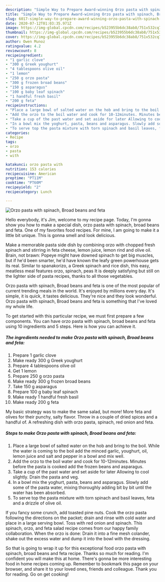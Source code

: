 ```yaml
---
description: "Simple Way to Prepare Award-winning Orzo pasta with spinach, Broad beans and feta"
title: "Simple Way to Prepare Award-winning Orzo pasta with spinach, Broad beans and feta"
slug: 6017-simple-way-to-prepare-award-winning-orzo-pasta-with-spinach-broad-beans-and-feta
date: 2020-07-12T01:03:35.971Z
image: https://img-global.cpcdn.com/recipes/b523955b6dc38ab8/751x532cq70/orzo-pasta-with-spinach-broad-beans-and-feta-recipe-main-photo.jpg
thumbnail: https://img-global.cpcdn.com/recipes/b523955b6dc38ab8/751x532cq70/orzo-pasta-with-spinach-broad-beans-and-feta-recipe-main-photo.jpg
cover: https://img-global.cpcdn.com/recipes/b523955b6dc38ab8/751x532cq70/orzo-pasta-with-spinach-broad-beans-and-feta-recipe-main-photo.jpg
author: Owen Munoz
ratingvalue: 4.2
reviewcount: 8
recipeingredient:
- "1 garlic clove"
- "300 g Greek youghurt"
- "4 tablespoons olive oil"
- "1 lemon"
- "250 g orzo pasta"
- "300 g frozen broad beans"
- "150 g asparagus"
- "100 g baby leaf spinach"
- "1 handful fresh basil"
- "200 g feta"
recipeinstructions:
- "Place a large bowl of salted water on the hob and bring to the boil. While the water is coming to the boil add the minced garlic, youghurt, oil, lemon juice and salt and pepper in a bowl and mix well."
- "Add the orzo to the boil water and cook for 10-12minutes. Minutes before the pasta is cooked add the frozen beans and asparagus."
- "Take a cup of the past water and set aside for later Allowing to cool slightly. Drain the pasta and veg."
- "In a bowl mix the yoghurt, pasta, beans and asparagus. Slowly add some of the pasta water, mixing thoroughly adding bit by bit until the water has been absorbed."
- "To serve top the pasta mixture with torn spinach and basil leaves, feta and a drizzle of olive oil."
categories:
- Recipe
tags:
- orzo
- pasta
- with

katakunci: orzo pasta with 
nutrition: 153 calories
recipecuisine: American
preptime: "PT11M"
cooktime: "PT60M"
recipeyield: "2"
recipecategory: Lunch

---
```



![Orzo pasta with spinach, Broad beans and feta](https://img-global.cpcdn.com/recipes/b523955b6dc38ab8/751x532cq70/orzo-pasta-with-spinach-broad-beans-and-feta-recipe-main-photo.jpg)

Hello everybody, it's Jim, welcome to my recipe page. Today, I'm gonna show you how to make a special dish, orzo pasta with spinach, broad beans and feta. One of my favorites food recipes. For mine, I am going to make it a little bit unique. This is gonna smell and look delicious.

Make a memorable pasta side dish by combining orzo with chopped fresh spinach and stirring in feta cheese, lemon juice, lemon rind and olive oil. Brain, not brawn: Popeye might have downed spinach to get big muscles, but if he&#39;d been smarter, he&#39;d have known the leafy green powerhouse gets its real. Similar to spanakorizo, a Greek spinach and rice dish, this easy, meatless meal features orzo, spinach, peas It is deeply satisfying but still on the lighter side of pasta recipes, thanks to all those vegetables.

Orzo pasta with spinach, Broad beans and feta is one of the most popular of current trending meals in the world. It's enjoyed by millions every day. It's simple, it is quick, it tastes delicious. They're nice and they look wonderful. Orzo pasta with spinach, Broad beans and feta is something that I've loved my whole life.


To get started with this particular recipe, we must first prepare a few components. You can have orzo pasta with spinach, broad beans and feta using 10 ingredients and 5 steps. Here is how you can achieve it.

<!--inarticleads1-->

##### The ingredients needed to make Orzo pasta with spinach, Broad beans and feta:

1. Prepare 1 garlic clove
1. Make ready 300 g Greek youghurt
1. Prepare 4 tablespoons olive oil
1. Get 1 lemon
1. Prepare 250 g orzo pasta
1. Make ready 300 g frozen broad beans
1. Take 150 g asparagus
1. Prepare 100 g baby leaf spinach
1. Make ready 1 handful fresh basil
1. Make ready 200 g feta


My basic strategy was to make the same salad, but more! More feta and olives for their punchy, salty flavor. Throw in a couple of dried spices and a handful of. A refreshing dish with orzo pasta, spinach, red onion and feta. 

<!--inarticleads2-->

##### Steps to make Orzo pasta with spinach, Broad beans and feta:

1. Place a large bowl of salted water on the hob and bring to the boil. While the water is coming to the boil add the minced garlic, youghurt, oil, lemon juice and salt and pepper in a bowl and mix well.
1. Add the orzo to the boil water and cook for 10-12minutes. Minutes before the pasta is cooked add the frozen beans and asparagus.
1. Take a cup of the past water and set aside for later Allowing to cool slightly. Drain the pasta and veg.
1. In a bowl mix the yoghurt, pasta, beans and asparagus. Slowly add some of the pasta water, mixing thoroughly adding bit by bit until the water has been absorbed.
1. To serve top the pasta mixture with torn spinach and basil leaves, feta and a drizzle of olive oil.


If you fancy some crunch, add toasted pine nuts. Cook the orzo pasta following the directions on the packet; drain and rinse with cold water and place in a large serving bowl. Toss with red onion and spinach. This spinach, orzo, and feta salad recipe comes from our happy family collaboration. When the orzo is done: Drain it into a fine mesh colander, shake out the excess water and dump it into the bowl with the dressing. 

So that is going to wrap it up for this exceptional food orzo pasta with spinach, broad beans and feta recipe. Thanks so much for reading. I'm confident you will make this at home. There's gonna be more interesting food in home recipes coming up. Remember to bookmark this page on your browser, and share it to your loved ones, friends and colleague. Thank you for reading. Go on get cooking!
